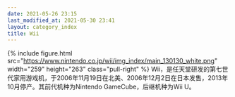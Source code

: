 ```yaml
---
date: 2021-05-26 23:15
last_modified_at: 2021-05-30 23:41
layout: category_index
title: Wii
---
```

{% include figure.html src="https://www.nintendo.co.jp/wii/img_index/main_130130_white.png" width="259" height="263" class="pull-right" %}
Wii，是任天堂研发的第七世代家用游戏机，于2006年11月19日在北美、2006年12月2日在日本发售，2013年10月停产。其前代机种为Nintendo GameCube，后继机种为Wii U。